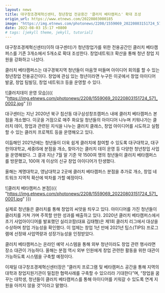```yaml
---
layout: news
title: 대구창조경제혁신센터, 청년창업 전공용간 '클러치 베타캠퍼스' 확대 조성
origin_url: https://www.etnews.com/20220803000185
image: "https://img.etnews.com/photonews/2208/1559069_20220803151724_571_0002.jpg"
date: 2022-08-03 15:17 +0800
# tags: [jekyll theme, jekyll, tutorial]
---
```


대구창조경제혁신센터(이하 대구센터)가 청년창업가를 위한 전용공간인 클러치 베타캠퍼스를 기존 3개소에서 5개소로 확대 조성한다. 창업네트워크 확산을 통해 청년 창업 지원을 강화하고 나섰다.

클러치 베타캠퍼스는 대구경북지역 청년들이 마음껏 떠들며 아이디어 회의를 할 수 있는 청년창업 전용공간이다. 창업에 관심 있는 청년이라면 누구든 이곳에서 창업 아이디어 발굴, 창업 팀빌딩, 창업 네트워크 등을 운영할 수 있다.

![클러치데이 운영 모습]({{ "https://img.etnews.com/photonews/2208/1559069_20220803151724_571_0002.jpg" }})

대구센터는 지난 2020년 북구 침산동 대구삼성창조캠퍼스 내에 클러치 베타캠퍼스 본점을 개소했다. 이곳을 거점으로 매주 화요일 청년들의 아이디어 나누며 키워나가는 클러치 데이, 창업과 관련된 지식을 나누는 클러치 클래스, 창업 아이디어를 시도하고 실험할 수 있는 클러치 프로젝트 등을 운영해오고 있다.

이듬해인 2021년에는 청년들이 더욱 쉽게 클러치에 참여할 수 있도록 대구대학교, 대구한의대학교, 세중IS에 분점을 개소, 찾아가는 클러치 데이 운영 등 다양한 청년창업 사업을 운영해왔다. 그 결과 지난 7월 말 기준 약 1500여 명의 청년들이 클러치 베타캠퍼스를 방문했고, 100여 개 이상의 신규 창업 아이디어가 탄생했다.

올해는 계명대학교, 영남대학교 2곳에 클러치 베타캠퍼스 분점을 추가로 개소, 창업 네트워크 지역적 확산에 박차를 가할 예정이다.

![클러치 베타캠퍼스 본점]({{ "https://img.etnews.com/photonews/2208/1559069_20220803151724_571_0001.jpg" }})

실제로 청년들은 클러치를 통해 창업의 씨앗을 틔우고 있다. 아이디어를 가진 청년들이 클러치를 거쳐 가며 주목할 만한 성과를 배출하고 있다. 2020년 클러치 베타캠퍼스에서 초기 사업아이디어를 발표했던 실리코팜(대표 김태형)은 제1회 클러치 리그에서 대상을 수상하며 창업 가능성을 확인했다. 이 업체는 창업 1년 만에 2021년 팁스(TIPS) 프로그램에 선정돼 사업역량과 성장가능성을 인정받았다.

클러치 베타캠퍼스는 온라인 예약 시스템을 통해 외부 청년이라도 창업 관련 행사라면 장소 대관이 가능하다. 올해는 분점 역시 외부 인원에게 창업 관련한 활동을 위한 대관이 가능하도록 시스템을 구축할 예정이다.

이재일 대구창조경제혁신센터장은 “클러치 프로그램 및 베타캠퍼스 공간을 통해 지역의 대학과 창업지원기관이 밀접한 협력사례를 구축할 수 있으리라 기대한다”며, “창업을 꿈꾸는 대학생, 청년들이 클러치 베타캠퍼스를 통해 아이디어를 키워갈 수 있도록 연계 지원을 아끼지 않을 것”이라고 말했다.